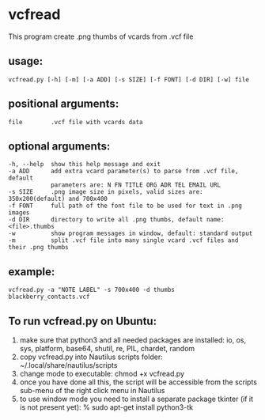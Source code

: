 # vcfreadThis program create .png thumbs of vcards from .vcf fileusage:------    vcfread.py [-h] [-m] [-a ADD] [-s SIZE] [-f FONT] [-d DIR] [-w] filepositional arguments:---------------------    file        .vcf file with vcards dataoptional arguments:-------------------    -h, --help  show this help message and exit    -a ADD      add extra vcard parameter(s) to parse from .vcf file, default                parameters are: N FN TITLE ORG ADR TEL EMAIL URL    -s SIZE     .png image size in pixels, valid sizes are: 350x200(default) and 700x400    -f FONT     full path of the font file to be used for text in .png images    -d DIR      directory to write all .png thumbs, default name: <file>.thumbs    -w          show program messages in window, default: standard output    -m          split .vcf file into many single vcard .vcf files and their .png thumbs    example:--------    vcfread.py -a "NOTE LABEL" -s 700x400 -d thumbs blackberry_contacts.vcf    To run vcfread.py on Ubuntu:-------------------------------1) make sure that python3 and all needed packages are installed:    io, os, sys, platform, base64, shutil, re, PIL, chardet, random2) copy vcfread.py into Nautilus scripts folder: ~/.local/share/nautilus/scripts3) change mode to executable:  chmod +x vcfread.py4) once you have done all this, the script will be accessible from the scripts sub-menu of the    right click menu in Nautilus5) to use window mode you  need to install a separate package tkinter (if it is not present yet):   % sudo apt-get install python3-tk